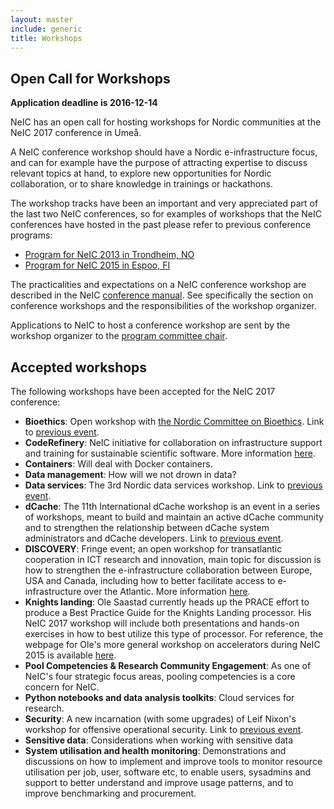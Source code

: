 ```yaml
---
layout: master
include: generic
title: Workshops
---
```


## Open Call for Workshops

**Application deadline is 2016-12-14**

NeIC has an open call for hosting workshops for Nordic communities at the NeIC
2017 conference in Umeå.

A NeIC conference workshop should have a Nordic e-infrastructure focus, and can
for example have the purpose of attracting expertise to discuss relevant topics
at hand, to explore new opportunities for Nordic collaboration, or to share
knowledge in trainings or hackathons.

The workshop tracks have been an important and very appreciated part of the
last two NeIC conferences, so for examples of workshops that the NeIC
conferences have hosted in the past please refer to previous conference
programs:

- [Program for NeIC 2013 in Trondheim, NO](https://events.nordu.net/display/NEIC13/Programme)
- [Program for NeIC 2015 in Espoo, FI](http://neic2015.nordforsk.org/display/NeIC2015/Programme)

The practicalities and expectations on a NeIC conference workshop are described
in the NeIC [conference manual](https://wiki.neic.no/wiki/Conference_manual).
See specifically the section on conference workshops and the responsibilities
of the workshop organizer.

Applications to NeIC to host a conference workshop are sent by the workshop
organizer to the [program committee chair](mailto:joel@nsc.liu.se).

## Accepted workshops

The following workshops have been accepted for the NeIC 2017 conference:

* **Bioethics**: Open workshop with [the Nordic Committee on Bioethics](http://ncbio.org/). Link to [previous event](http://neic2015.nordforsk.org/display/NeIC2015/Bioethics).
* **CodeRefinery**: NeIC initiative for collaboration on infrastructure support and training for sustainable scientific software. More information [here](http://coderefinery.org/).
* **Containers**: Will deal with Docker containers.
* **Data management**: How will we not drown in data?
* **Data services**: The 3rd Nordic data services workshop. Link to [previous event](https://wiki.neic.no/wiki/2nd_Nordic_data_services_workshop).
* **dCache**: The 11th International dCache workshop is an event in a series of workshops, meant to build and maintain an active dCache community and to strengthen the relationship between dCache system administrators and dCache developers. Link to [previous event](https://indico.desy.de/conferenceDisplay.py?confId=13786).
* **DISCOVERY**: Fringe event; an open workshop for transatlantic cooperation in ICT research and innovation, main topic for discussion is how to strengthen the e-infrastructure collaboration between Europe, USA and Canada, including how to better facilitate access to e-infrastructure over the Atlantic. More information [here](http://discoveryproject.eu/).
* **Knights landing**: Ole Saastad currently heads up the PRACE effort to produce a Best Practice
Guide for the Knights Landing processor. His NeIC 2017 workshop will include both presentations and hands-on exercises in how to best utilize this type of processor. For reference, the webpage for Ole's more general workshop on accelerators during NeIC 2015 is available [here](http://neic2015.nordforsk.org/display/NeIC2015/WS+Accelerators).
* **Pool Competencies & Research Community Engagement**: As one of NeIC's four strategic focus areas, pooling competencies is a core concern for NeIC.
* **Python notebooks and data analysis toolkits**: Cloud services for research.
* **Security**: A new incarnation (with some upgrades) of Leif Nixon's workshop for offensive operational security. Link to [previous event](http://neic2015.nordforsk.org/display/NeIC2015/WS+Security).
* **Sensitive data**: Considerations when working with sensitive data
* **System utilisation and health monitoring**: Demonstrations and discussions on how to implement and improve tools to monitor resource utilisation per job, user, software etc, to enable users, sysadmins and support to better understand and improve usage patterns, and to improve benchmarking and procurement.
